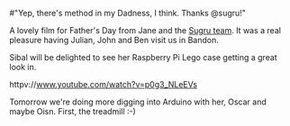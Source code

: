 #"Yep, there's method in my Dadness, I think. Thanks @sugru!"

A lovely film for Father's Day from Jane and the <a href="http://sugru.com/">Sugru team</a>. It was a real pleasure having Julian, John and Ben visit us in Bandon. 

Sibal will be delighted to see her Raspberry Pi Lego case getting a great look in.

httpv://www.youtube.com/watch?v=p0g3_NLeEVs

Tomorrow we're doing more digging into Arduino with her, Oscar and maybe Oisn. First, the treadmill :-)
